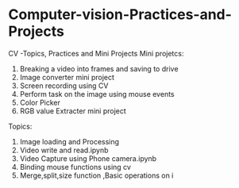 # Computer-vision-Practices-and-Projects
CV -Topics, Practices and Mini Projects 
Mini projetcs:
1. Breaking a video into frames and saving to drive
2. Image converter mini project
3. Screen recording using CV
4. Perform task on the image using mouse events
5. Color Picker
6. RGB value Extracter mini project
   
Topics:
1. Image loading and Processing
2. Video write and read.ipynb
3. Video Capture using Phone camera.ipynb
4. Binding mouse functions using cv
5. Merge,split,size function ,Basic operations on i
